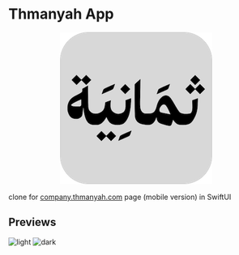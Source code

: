 # Thmanyah App

<p align="center">
  <img src="appIcon.png" />
</p>

clone for [company.thmanyah.com](https://company.thmanyah.com/) page (mobile version) in SwiftUI

## Previews
![light](lightPreview.gif) ![dark](darkPreview.gif)


